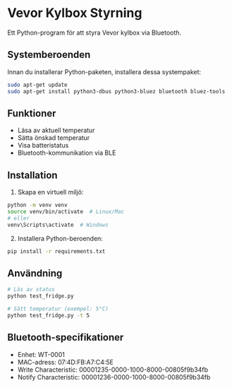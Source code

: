 # Vevor Kylbox Styrning

Ett Python-program för att styra Vevor kylbox via Bluetooth.

## Systemberoenden

Innan du installerar Python-paketen, installera dessa systempaket:

```bash
sudo apt-get update
sudo apt-get install python3-dbus python3-bluez bluetooth bluez-tools
```

## Funktioner

- Läsa av aktuell temperatur
- Sätta önskad temperatur
- Visa batteristatus
- Bluetooth-kommunikation via BLE

## Installation

1. Skapa en virtuell miljö:
```bash
python -m venv venv
source venv/bin/activate  # Linux/Mac
# eller
venv\Scripts\activate  # Windows
```

2. Installera Python-beroenden:
```bash
pip install -r requirements.txt
```

## Användning

```bash
# Läs av status
python test_fridge.py

# Sätt temperatur (exempel: 5°C)
python test_fridge.py -t 5
```

## Bluetooth-specifikationer

- Enhet: WT-0001
- MAC-adress: 07:4D:FB:A7:C4:5E
- Write Characteristic: 00001235-0000-1000-8000-00805f9b34fb
- Notify Characteristic: 00001236-0000-1000-8000-00805f9b34fb 